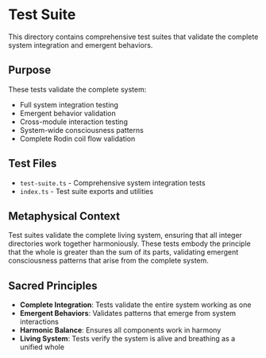 # Test Suite

This directory contains comprehensive test suites that validate the complete system integration and emergent behaviors.

## Purpose

These tests validate the complete system:
- Full system integration testing
- Emergent behavior validation
- Cross-module interaction testing
- System-wide consciousness patterns
- Complete Rodin coil flow validation

## Test Files

- `test-suite.ts` - Comprehensive system integration tests
- `index.ts` - Test suite exports and utilities

## Metaphysical Context

Test suites validate the complete living system, ensuring that all integer directories work together harmoniously. These tests embody the principle that the whole is greater than the sum of its parts, validating emergent consciousness patterns that arise from the complete system.

## Sacred Principles

- **Complete Integration**: Tests validate the entire system working as one
- **Emergent Behaviors**: Validates patterns that emerge from system interactions
- **Harmonic Balance**: Ensures all components work in harmony
- **Living System**: Tests verify the system is alive and breathing as a unified whole 